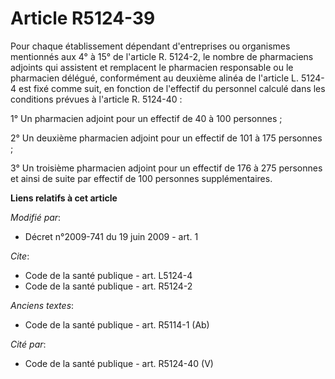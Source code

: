 # Article R5124-39

Pour chaque établissement dépendant d'entreprises ou organismes mentionnés aux 4° à 15° de l'article R. 5124-2, le nombre de
pharmaciens adjoints qui assistent et remplacent le pharmacien responsable ou le pharmacien délégué, conformément au deuxième
alinéa de l'article L. 5124-4 est fixé comme suit, en fonction de l'effectif du personnel calculé dans les conditions prévues
à l'article R. 5124-40 : 

1° Un pharmacien adjoint pour un effectif de 40 à 100 personnes ; 

2° Un deuxième pharmacien adjoint pour un effectif de 101 à 175 personnes ; 

3° Un troisième pharmacien adjoint pour un effectif de 176 à 275 personnes et ainsi de suite par effectif de 100 personnes
supplémentaires.

**Liens relatifs à cet article**

_Modifié par_:

  - Décret n°2009-741 du 19 juin 2009 - art. 1

_Cite_:

  - Code de la santé publique - art. L5124-4
  - Code de la santé publique - art. R5124-2

_Anciens textes_:

  - Code de la santé publique - art. R5114-1 (Ab)

_Cité par_:

  - Code de la santé publique - art. R5124-40 (V)
